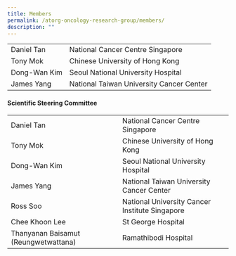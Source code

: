 ```yaml
---
title: Members
permalink: /atorg-oncology-research-group/members/
description: ""
---
```

<table>
<tbody>
<tr>
<td>Daniel Tan</td>
<td>National Cancer Centre Singapore</td>
</tr>
<tr>
<td>Tony Mok</td>
<td>Chinese University of Hong Kong</td>
</tr>
<tr>
<td>Dong-Wan Kim</td>
<td>Seoul National University Hospital</td>
</tr>
<tr>
<td>James Yang</td>
<td>National Taiwan University Cancer Center</td>
</tr>
</tbody>
</table>
<div></div>
<h4><strong>Scientific Steering Committee</strong></h4>
<table>
<tbody>
<tr>
<td>Daniel Tan</td>
<td>National Cancer Centre Singapore</td>
</tr>
<tr>
<td>Tony Mok</td>
<td>Chinese University of Hong Kong</td>
</tr>
<tr>
<td>Dong-Wan Kim</td>
<td>Seoul National University Hospital</td>
</tr>
<tr>
<td>James Yang</td>
<td>National Taiwan University Cancer Center</td>
</tr>
<tr>
<td>Ross Soo</td>
<td>National University Cancer Institute Singapore</td>
</tr>
<tr>
<td>Chee Khoon Lee</td>
<td>St George Hospital</td>
</tr>
<tr>
<td>Thanyanan Baisamut (Reungwetwattana)</td>
<td>Ramathibodi Hospital</td>
</tr>
</tbody>
</table>
